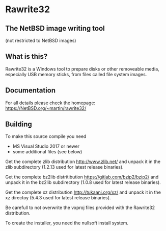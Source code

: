 # Rawrite32
## The NetBSD image writing tool
(not restricted to NetBSD images)

## What is this?

Rawrite32 is a Windows tool to prepare disks or other removeable media,
especially USB memory sticks, from files called file system images.

## Documentation

For all details please check the homepage:
https://NetBSD.org/~martin/rawrite32/

## Building
To make this source compile you need

 - MS Visual Studio 2017 or newer
 - some additional files (see below)

Get the complete zlib distribution http://www.zlib.net/ and unpack it in the zlib subdirectory (1.2.13 used for latest release binaries).

Get the complete bz2lib distritibution https://gitlab.com/bzip2/bzip2/ and unpack it in the bz2lib subdirectory (1.0.8 used for latest release binaries).

Get the complete xz distribution http://tukaani.org/xz/ and unpack it in the xz directoy (5.4.3 used for latest release binaries).

Be carefull to not overwrite the vxproj files provided with the Rawrite32 distribution.

To create the installer, you need the nullsoft install system.

